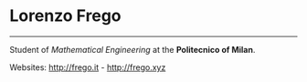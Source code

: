 # Lorenzo Frego

---

Student of *Mathematical Engineering* at the **Politecnico of Milan**.

Websites: http://frego.it - http://frego.xyz

